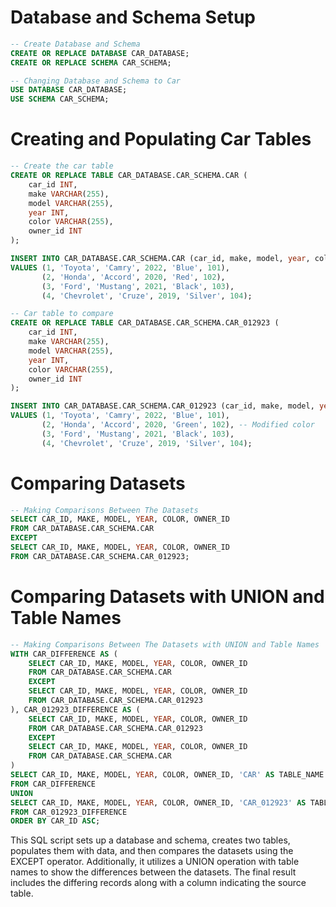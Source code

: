 # Database and Schema Setup

```sql
-- Create Database and Schema
CREATE OR REPLACE DATABASE CAR_DATABASE;
CREATE OR REPLACE SCHEMA CAR_SCHEMA;

-- Changing Database and Schema to Car
USE DATABASE CAR_DATABASE;
USE SCHEMA CAR_SCHEMA;
```

# Creating and Populating Car Tables

```sql
-- Create the car table
CREATE OR REPLACE TABLE CAR_DATABASE.CAR_SCHEMA.CAR (
    car_id INT,
    make VARCHAR(255),
    model VARCHAR(255),
    year INT,
    color VARCHAR(255),
    owner_id INT
);

INSERT INTO CAR_DATABASE.CAR_SCHEMA.CAR (car_id, make, model, year, color, owner_id)
VALUES (1, 'Toyota', 'Camry', 2022, 'Blue', 101),
       (2, 'Honda', 'Accord', 2020, 'Red', 102),
       (3, 'Ford', 'Mustang', 2021, 'Black', 103),
       (4, 'Chevrolet', 'Cruze', 2019, 'Silver', 104);

-- Car table to compare
CREATE OR REPLACE TABLE CAR_DATABASE.CAR_SCHEMA.CAR_012923 (
    car_id INT,
    make VARCHAR(255),
    model VARCHAR(255),
    year INT,
    color VARCHAR(255),
    owner_id INT
);

INSERT INTO CAR_DATABASE.CAR_SCHEMA.CAR_012923 (car_id, make, model, year, color, owner_id)
VALUES (1, 'Toyota', 'Camry', 2022, 'Blue', 101),
       (2, 'Honda', 'Accord', 2020, 'Green', 102), -- Modified color
       (3, 'Ford', 'Mustang', 2021, 'Black', 103),
       (4, 'Chevrolet', 'Cruze', 2019, 'Silver', 104);
```

# Comparing Datasets

```sql
-- Making Comparisons Between The Datasets
SELECT CAR_ID, MAKE, MODEL, YEAR, COLOR, OWNER_ID
FROM CAR_DATABASE.CAR_SCHEMA.CAR
EXCEPT 
SELECT CAR_ID, MAKE, MODEL, YEAR, COLOR, OWNER_ID
FROM CAR_DATABASE.CAR_SCHEMA.CAR_012923;
```

# Comparing Datasets with UNION and Table Names

```sql
-- Making Comparisons Between The Datasets with UNION and Table Names
WITH CAR_DIFFERENCE AS (
    SELECT CAR_ID, MAKE, MODEL, YEAR, COLOR, OWNER_ID
    FROM CAR_DATABASE.CAR_SCHEMA.CAR
    EXCEPT 
    SELECT CAR_ID, MAKE, MODEL, YEAR, COLOR, OWNER_ID
    FROM CAR_DATABASE.CAR_SCHEMA.CAR_012923
), CAR_012923_DIFFERENCE AS (
    SELECT CAR_ID, MAKE, MODEL, YEAR, COLOR, OWNER_ID
    FROM CAR_DATABASE.CAR_SCHEMA.CAR_012923
    EXCEPT 
    SELECT CAR_ID, MAKE, MODEL, YEAR, COLOR, OWNER_ID
    FROM CAR_DATABASE.CAR_SCHEMA.CAR
)
SELECT CAR_ID, MAKE, MODEL, YEAR, COLOR, OWNER_ID, 'CAR' AS TABLE_NAME
FROM CAR_DIFFERENCE 
UNION
SELECT CAR_ID, MAKE, MODEL, YEAR, COLOR, OWNER_ID, 'CAR_012923' AS TABLE_NAME
FROM CAR_012923_DIFFERENCE
ORDER BY CAR_ID ASC;
```

This SQL script sets up a database and schema, creates two tables, populates them with data, and then compares the datasets using the EXCEPT operator. Additionally, it utilizes a UNION operation with table names to show the differences between the datasets. The final result includes the differing records along with a column indicating the source table.